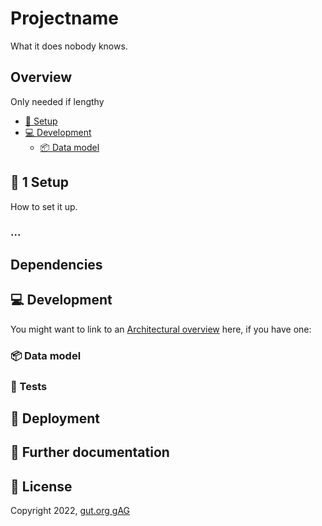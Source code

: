 # Projectname

What it does nobody knows.

## Overview

Only needed if lengthy
- [🔧 Setup](#-1-Setup)
- [💻 Development](#-Development)
  - [📦 Data model](#-Data-model)


## 🔧 1 Setup

How to set it up.

### ...

## Dependencies

## 💻 Development

You might want to link to an [Architectural overview](doc/architecture.md)
here, if you have one:

### 📦 Data model

### 🧪 Tests

## 🚢 Deployment

## 📒 Further documentation

## 📖 License

Copyright 2022, [gut.org gAG](https://gut.org)

